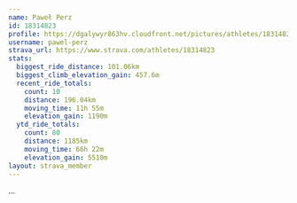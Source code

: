 ```yaml
---
name: Paweł Perz
id: 18314823
profile: https://dgalywyr863hv.cloudfront.net/pictures/athletes/18314823/5244308/1/large.jpg
username: pawel-perz
strava_url: https://www.strava.com/athletes/18314823
stats:
  biggest_ride_distance: 101.06km
  biggest_climb_elevation_gain: 457.6m
  recent_ride_totals:
    count: 10
    distance: 196.04km
    moving_time: 11h 55m
    elevation_gain: 1190m
  ytd_ride_totals:
    count: 80
    distance: 1185km
    moving_time: 66h 22m
    elevation_gain: 5510m
layout: strava_member
--- 
```

...
